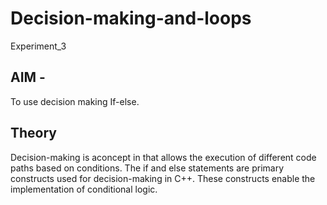 # Decision-making-and-loops
Experiment_3

## AIM - 
To use decision making If-else.

## Theory
Decision-making is aconcept in that allows the execution of different code paths based on conditions. The if and else statements are primary constructs used for decision-making in  C++. These constructs enable the implementation of conditional logic.

